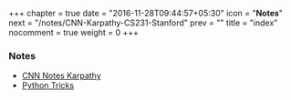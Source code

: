 +++
chapter = true
date = "2016-11-28T09:44:57+05:30"
icon = "<b>Notes</b>"
next = "/notes/CNN-Karpathy-CS231-Stanford"
prev = ""
title = "index"
nocomment = true
weight = 0
+++

### Notes
- [CNN Notes Karpathy](/notes/CNN-Karpathy-CS231-Stanford)
- [Python Tricks](/notes/tricks-python)

